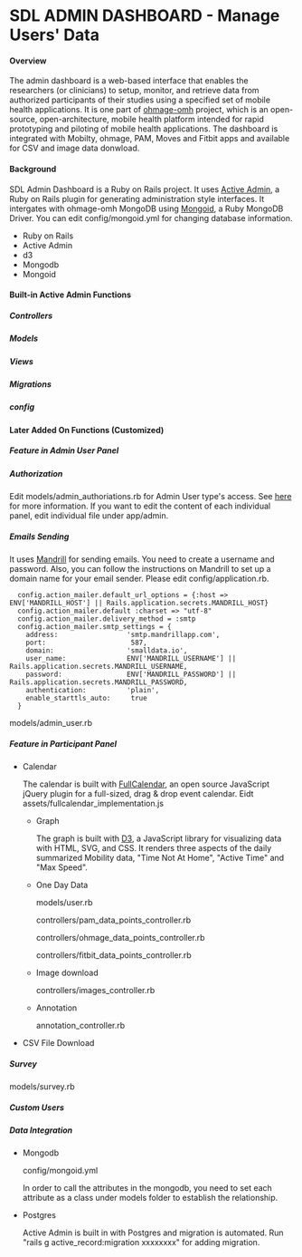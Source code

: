 <h1>SDL ADMIN DASHBOARD - Manage Users' Data</h1>
<h4>Overview</h4>
<p>
  The admin dashboard is a web-based interface that enables the researchers (or clinicians) to setup, monitor, and retrieve data from authorized participants of their studies using a specified set of mobile health applications. It is one part of <a href="http://ohmage-omh.smalldata.io/">ohmage-omh</a> project, which is an open-source, open-architecture, mobile health platform intended for rapid prototyping and piloting of mobile health applications. The dashboard is integrated with Mobilty, ohmage, PAM, Moves and Fitbit apps and available for CSV and image data donwload.
</p>

<h4>Background</h4>
<p>
  SDL Admin Dashboard is a Ruby on Rails project. It uses <a href="http://activeadmin.info/">Active Admin</a>, a Ruby on Rails plugin for generating administration style interfaces. It intergates with ohmage-omh MongoDB using <a href="https://docs.mongodb.org/ecosystem/tutorial/ruby-mongoid-tutorial/">Mongoid</a>, a Ruby MongoDB Driver. You can edit config/mongoid.yml for changing database information.
</p>
<ul>
  <li>Ruby on Rails</li>
  <li>Active Admin</li>
  <li>d3</li>
  <li>Mongodb</li>
  <li>Mongoid</li>
</ul>


<h4>Built-in Active Admin Functions</h4>
<h5>Controllers</h5>
<p></p>
<h5>Models</h5>
<h5>Views</h5>
<h5>Migrations</h5>
<p></p>
<h5>config</h5>

<h4>Later Added On Functions (Customized)</h4>

<h5>Feature in Admin User Panel</h5>
<h5>Authorization</h5>
<p>Edit models/admin_authoriations.rb for Admin User type's access. See <a href="http://activeadmin.info/docs/13-authorization-adapter.html">here</a> for more information. If you want to edit the content of each individual panel, edit individual file under app/admin. </p>

<h5>Emails Sending</h5>
<p>
  It uses <a href="https://www.mandrill.com/">Mandrill</a> for sending emails. You need to create a username and password. Also, you can follow the instructions on Mandrill to set up a domain name for your email sender. Please edit config/application.rb.

  ```
    config.action_mailer.default_url_options = {:host => ENV['MANDRILL_HOST'] || Rails.application.secrets.MANDRILL_HOST}
    config.action_mailer.default :charset => "utf-8"
    config.action_mailer.delivery_method = :smtp
    config.action_mailer.smtp_settings = {
      address:                 'smtp.mandrillapp.com',
      port:                     587,
      domain:                  'smalldata.io',
      user_name:               ENV['MANDRILL_USERNAME'] || Rails.application.secrets.MANDRILL_USERNAME,
      password:                ENV['MANDRILL_PASSWORD'] || Rails.application.secrets.MANDRILL_PASSWORD,
      authentication:          'plain',
      enable_starttls_auto:     true
    }
  ```
</p>
<p>models/admin_user.rb</p>

<h5>Feature in Participant Panel</h5>
<ul>
  <li>Calendar</li>
  <p>The calendar is built with <a href="http://fullcalendar.io/">FullCalendar</a>, an open source JavaScript jQuery plugin for a full-sized, drag & drop event calendar. Eidt assets/fullcalendar_implementation.js</p>
  <ul>
    <li>Graph</li>
    <p>The graph is built with <a href="http://d3js.org/">D3</a>, a JavaScript library for visualizing data with HTML, SVG, and CSS. It renders three aspects of the daily summarized Mobility data, "Time Not At Home", "Active Time" and "Max Speed".</p>
    <li>One Day Data</li>
    <p>models/user.rb</p>
    <p>controllers/pam_data_points_controller.rb</p>
    <p>controllers/ohmage_data_points_controller.rb</p>
    <p>controllers/fitbit_data_points_controller.rb</p>
    <li>Image download</li>
    <p>controllers/images_controller.rb</p>
    <li>Annotation</li>
    <p>annotation_controller.rb</p>
  </ul>
  <li>CSV File Download</li>
</ul>

<h5>Survey</h5>
<p>models/survey.rb</p>

<h5>Custom Users</h5>

<h5>Data Integration</h5>
<ul>
  <li>Mongodb</li>
  <p>config/mongoid.yml</p>
  <p>In order to call the attributes in the mongodb, you need to set each attribute as a class under models folder to establish the relationship.</p>
  <li>Postgres</li>
  <p>Active Admin is built in with Postgres and migration is automated. Run "rails g active_record:migration xxxxxxxx" for adding migration.</p>
</ul>


